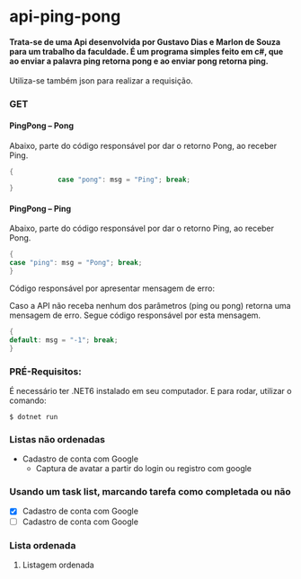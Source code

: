 # api-ping-pong

#### Trata-se de uma Api desenvolvida por Gustavo Dias e Marlon de Souza para um trabalho da faculdade. É um programa simples feito em c#, que ao enviar a palavra ping retorna pong e ao enviar pong retorna ping. 

Utiliza-se também json para realizar a requisição. 

### GET

#### PingPong – Pong

Abaixo, parte do código responsável por dar o retorno Pong, ao receber Ping.

```C#
{
            case "pong": msg = "Ping"; break;
}
```


#### PingPong – Ping

Abaixo, parte do código responsável por dar o retorno Ping, ao receber Pong.

```C#
{
case "ping": msg = "Pong"; break;
}
```


Código responsável por apresentar mensagem de erro:

Caso a API não receba nenhum dos parâmetros (ping ou pong) retorna uma mensagem de erro. Segue código responsável por esta mensagem. 

```C#
{
default: msg = "-1"; break;
}
```

### PRÉ-Requisitos:

É necessário ter .NET6 instalado em seu computador.
E para rodar, utilizar o comando:

```console
$ dotnet run
```

### Listas não ordenadas
- Cadastro de conta com Google
    - Captura de avatar a partir do login ou registro com google

### Usando um task list, marcando tarefa como completada ou não  

- [X] Cadastro de conta com Google
- [ ] Cadastro de conta com Google

### Lista ordenada
1. Listagem ordenada

